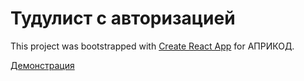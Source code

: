 # Тудулист с авторизацией

This project was bootstrapped with [Create React App](https://github.com/facebook/create-react-app) for АПРИКОД.

[Демонстрация](https://letow.github.io/AO-Todolist/)
